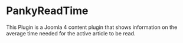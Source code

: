 # PankyReadTime
This Plugin is a Joomla 4 content plugin that shows information on the average time needed for the active article to be read.
